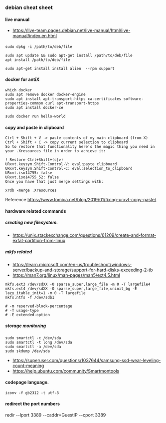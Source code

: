 ### debian cheat sheet

#### live manual
* https://live-team.pages.debian.net/live-manual/html/live-manual/index.en.html


####
```
sudo dpkg -i /path/to/deb/file

sudo apt update && sudo apt-get install /path/to/deb/file
apt install /path/to/deb/file

sudo apt-get install install alien  --rpm support
```
####

#### docker for antiX
```
which docker
sudo apt remove docker docker-engine
sudo apt install apt-transport-https ca-certificates software-properties-common curl apt-transport-https
sudo apt install docker-ce

sudo docker run hello-world
```


#### copy and paste in clipboard
```
Ctrl + Shift + V -> paste contents of my main clipboard (from X)
Ctrl + Shift + C -> copy current selection to clipboard
So to restore that functionality here’s the magic thing you need in your .Xresources file in order to achieve it:

! Restore Ctrl+Shift+(c|v)
URxvt.keysym.Shift-Control-V: eval:paste_clipboard
URxvt.keysym.Shift-Control-C: eval:selection_to_clipboard
URxvt.iso14755: false
URxvt.iso14755_52: false
Once you have that just merge settings with:

xrdb -merge .Xresources
```
Reference https://www.tomica.net/blog/2019/01/fixing-urxvt-copy-paste/



#### hardware related commands

##### creating new filesystem.
* https://unix.stackexchange.com/questions/61209/create-and-format-exfat-partition-from-linux

##### mkfs related

* https://learn.microsoft.com/en-us/troubleshoot/windows-server/backup-and-storage/support-for-hard-disks-exceeding-2-tb
* https://man7.org/linux/man-pages/man5/ext4.5.html

```
mkfs.ext3 /dev/sdXX -O sparse_super,large_file -m 0 -T largefile4
mkfs.ext4 /dev/sdXX -O sparse_super,large_file,uninit_bg -E lazy_itable_init=1 -m 0 -T largefile
mkfs.ntfs -f /dev/sdb1

# -m reserved-block-percentage
# -T usage-type
# -E extended-option

```


##### storage monitoring
```
sudo smartctl -c /dev/sda 
sudo smartctl -t long /dev/sda 
sudo smartctl -a /dev/sda 
sudo skdump /dev/sda
```

* https://superuser.com/questions/1037644/samsung-ssd-wear-leveling-count-meaning
* https://help.ubuntu.com/community/Smartmontools

#### codepage language.
```
iconv -f gb2312 -t utf-8

```

#### redirect the port numbers
redir --lport 3389 --caddr=GuestIP --cport 3389

